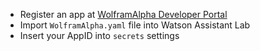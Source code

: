 * Register an app at [WolframAlpha Developer Portal](http://developer.wolframalpha.com/portal/myapps/index.html)
* Import `WolframAlpha.yaml` file into  Watson Assistant Lab
* Insert your AppID into `secrets` settings
